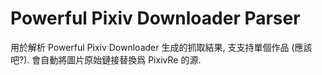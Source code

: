 # Powerful Pixiv Downloader Parser

用於解析 Powerful Pixiv Downloader 生成的抓取結果, 支支持單個作品 (應該吧?).
會自動將圖片原始鏈接替換爲 PixivRe 的源.